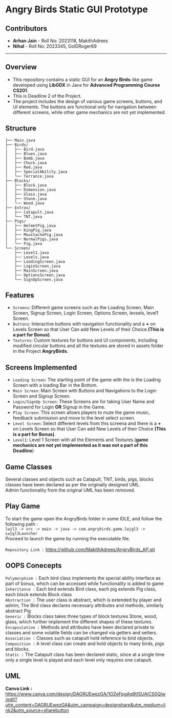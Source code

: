 # Angry Birds Static GUI Prototype

## Contributors

- **Arhan Jain** - Roll No: 2023118, MakithAdrees
- **Nihal** - Roll No: 2023345, GolDRoger69

---

## Overview
- This repository contains a static GUI  for an **Angry Birds**-like game developed using **LibGDX** in Java for **Advanced Programming Course CS201**.
- This is Deadline 2 of the Project.
- The project includes the design of various game screens, buttons, and UI elements. The buttons are functional only for navigation between different screens, while other game mechanics are not yet implemented.

## Structure
```game/
├── Main.java
├── Birds/
│   ├── Bird.java
│   ├── Blues.java
│   ├── Bomb.java
│   ├── Chuck.java
│   ├── Red.java
│   ├── SpecialAbility.java
│   └── Terrance.java
├── Blocks/
│   ├── Block.java
│   ├── Dimension.java
│   ├── Glass.java
│   ├── Stone.java
│   └── Wood.java
├── Extras/
│   ├── Catapult.java
│   └── TNT.java
├── Pigs/
│   ├── HelmetPig.java
│   ├── KingPig.java
│   ├── MoustachePig.java
│   ├── NormalPigs.java
│   └── Pig.java
└── Screen/
    ├── Level1.java
    ├── Levels.java
    ├── LoadingScreen.java
    ├── LoginScreen.java
    ├── MainScreen.java
    ├── OptionsScreen.java
    └── SignUpScreen.java
```

## Features
- `Screens`: Different game screens such as the Loading Screen, Main Screen, Signup Screen, Login Screen, Options Screen, levsels, level1 Screen.
- `Buttons`: Interactive buttons with navigation functionality and a **+** on Levels Screen so that User Can add New Levels of their Choice.**(This is a part for Bonus)**.
- `Textures`: Custom textures for buttons and UI components, including modified circular buttons and all the textures are stored in assets folder in the Project **AngryBirds**.

## Screens Implemented
- `Loading Screen`: The starting point of the game with the is the Loading Screen with a loading Bar in the Bottom.
- `Main Screen`: Main Screen with Buttons and Navigations to the Login Screen and Signup Screen.
- `Login/SignUp Screen`: These Screens are for taking User Name and Password for Login **OR** Signup in the Game.
- `Play Screen`: This screen allows players to mute the game music, feedback submission and move to the level select screen.
- `Level Screen`: Select different levels from this screena and there is a **+** on Levels Screen so that User Can add New Levels of their Choice **(This is a part for Bonus)**.
- `Level1`: Level 1 Screen with all the Elements and Textures.(**game mechanics are not yet implemented as it was not a part of this Deadline**)

## Game Classes
Several classes and objects such as Catapult, TNT, birds, pigs, blocks classes have been declared as per the originally designed UML. <br>
Admin functionality from the original UML has been removed. <br>

## Play Game
To start the game open the AngryBirds folder in some IDLE, and follow the following path : <br>
`lwjl3 -> src -> main -> java -> com.angrybirds.game.lwjgl3 -> Lwjgl3Launcher` <br>
Proceed to launch the game by running the executable file. <br>
<br>
`Repository Link :` https://github.com/MakithAdrees/AngryBirds_AP.git <br>

## OOPS Conecepts
`Polymorphism :` Each bird class implements the special ability interface as part of bonus, which can be accessed while functionality is added to game <br>
`Inheritance :` Each bird extends Bird class, each pig extends Pig class, each block extends Block class <br>
`Abstraction :` The user class is abstract, which is extended by player and admin; The Bird class declares necessary attributes and methods, similarly abstract Pig <br>
`Generic :` Blocks<T> class takes three types of block textures Stone, wood, glass, which further implement the different shapes of these textures. <br>
`Encapsulation :` Methods and attributes have been declared private to classes and some volatile fields can be changed via getters and setters.<br>
`Association :` Classes such as catapult hold reference to bird objects. <br>
`Composition :` A level class can create and hold objects to many birds, pigs and blocks. <br>
`Static :` The Catapult class has been declared static, since at a single time only a single level is played and each level only requires one catapult. <br>

## UML
**Canva Link :** https://www.canva.com/design/DAGRUEwezGA/1OZeFpgAq9tISUAlCS0Qiw/edit?utm_content=DAGRUEwezGA&utm_campaign=designshare&utm_medium=link2&utm_source=sharebutton <br>
